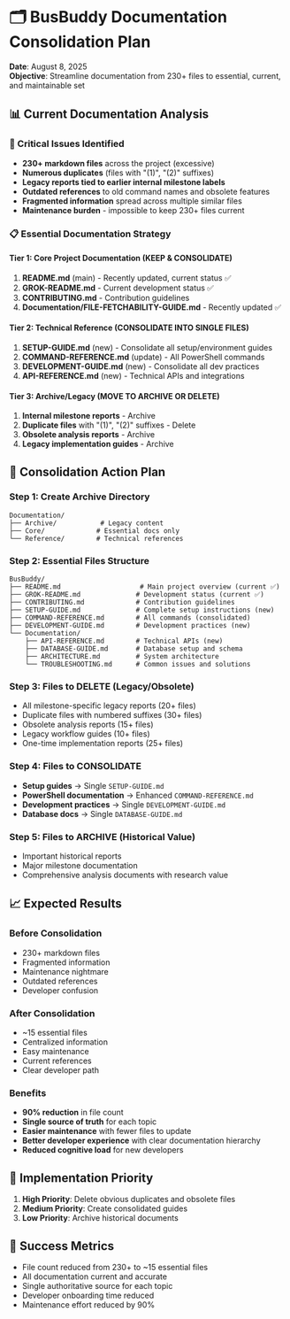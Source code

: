 # 🗂️ BusBuddy Documentation Consolidation Plan

**Date**: August 8, 2025  
**Objective**: Streamline documentation from 230+ files to essential, current, and maintainable set

## 📊 **Current Documentation Analysis**

### **🚨 Critical Issues Identified**

- **230+ markdown files** across the project (excessive)
- **Numerous duplicates** (files with "(1)", "(2)" suffixes)
- **Legacy reports tied to earlier internal milestone labels**
- **Outdated references** to old command names and obsolete features
- **Fragmented information** spread across multiple similar files
- **Maintenance burden** - impossible to keep 230+ files current

### **📋 Essential Documentation Strategy**

#### **Tier 1: Core Project Documentation (KEEP & CONSOLIDATE)**

1. **README.md** (main) - Recently updated, current status ✅
2. **GROK-README.md** - Current development status ✅
3. **CONTRIBUTING.md** - Contribution guidelines
4. **Documentation/FILE-FETCHABILITY-GUIDE.md** - Recently updated ✅

#### **Tier 2: Technical Reference (CONSOLIDATE INTO SINGLE FILES)**

1. **SETUP-GUIDE.md** (new) - Consolidate all setup/environment guides
2. **COMMAND-REFERENCE.md** (update) - All PowerShell commands
3. **DEVELOPMENT-GUIDE.md** (new) - Consolidate all dev practices
4. **API-REFERENCE.md** (new) - Technical APIs and integrations

#### **Tier 3: Archive/Legacy (MOVE TO ARCHIVE OR DELETE)**

1. **Internal milestone reports** - Archive
2. **Duplicate files** with "(1)", "(2)" suffixes - Delete
3. **Obsolete analysis reports** - Archive
4. **Legacy implementation guides** - Archive

## 🎯 **Consolidation Action Plan**

### **Step 1: Create Archive Directory**

```
Documentation/
├── Archive/           # Legacy content
├── Core/             # Essential docs only
└── Reference/        # Technical references
```

### **Step 2: Essential Files Structure**

```
BusBuddy/
├── README.md                    # Main project overview (current ✅)
├── GROK-README.md              # Development status (current ✅)
├── CONTRIBUTING.md             # Contribution guidelines
├── SETUP-GUIDE.md              # Complete setup instructions (new)
├── COMMAND-REFERENCE.md        # All commands (consolidated)
├── DEVELOPMENT-GUIDE.md        # Development practices (new)
└── Documentation/
    ├── API-REFERENCE.md        # Technical APIs (new)
    ├── DATABASE-GUIDE.md       # Database setup and schema
    ├── ARCHITECTURE.md         # System architecture
    └── TROUBLESHOOTING.md      # Common issues and solutions
```

### **Step 3: Files to DELETE (Legacy/Obsolete)**

- All milestone-specific legacy reports (20+ files)
- Duplicate files with numbered suffixes (30+ files)
- Obsolete analysis reports (15+ files)
- Legacy workflow guides (10+ files)
- One-time implementation reports (25+ files)

### **Step 4: Files to CONSOLIDATE**

- **Setup guides** → Single `SETUP-GUIDE.md`
- **PowerShell documentation** → Enhanced `COMMAND-REFERENCE.md`
- **Development practices** → Single `DEVELOPMENT-GUIDE.md`
- **Database docs** → Single `DATABASE-GUIDE.md`

### **Step 5: Files to ARCHIVE (Historical Value)**

- Important historical reports
- Major milestone documentation
- Comprehensive analysis documents with research value

## 📈 **Expected Results**

### **Before Consolidation**

- 230+ markdown files
- Fragmented information
- Maintenance nightmare
- Outdated references
- Developer confusion

### **After Consolidation**

- ~15 essential files
- Centralized information
- Easy maintenance
- Current references
- Clear developer path

### **Benefits**

- **90% reduction** in file count
- **Single source of truth** for each topic
- **Easier maintenance** with fewer files to update
- **Better developer experience** with clear documentation hierarchy
- **Reduced cognitive load** for new developers

## 🚀 **Implementation Priority**

1. **High Priority**: Delete obvious duplicates and obsolete files
2. **Medium Priority**: Create consolidated guides
3. **Low Priority**: Archive historical documents

## 🎯 **Success Metrics**

- File count reduced from 230+ to ~15 essential files
- All documentation current and accurate
- Single authoritative source for each topic
- Developer onboarding time reduced
- Maintenance effort reduced by 90%
